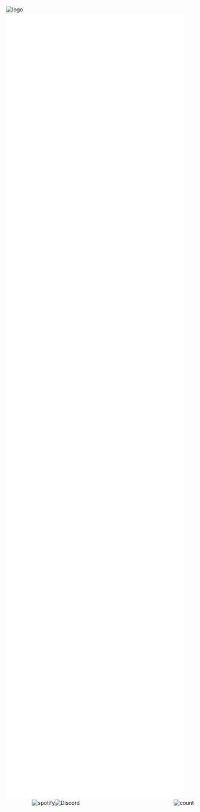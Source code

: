 
<img align="center"  width="350" alt="logo" src="https://github.com/AlenVelocity/AlenVelocity/assets/66544823/a51db6a1-913d-420b-a5f8-053830022baf">

<img align="left" width="480" alt="metrics" src="/github-metrics.svg">

<img align="right" alt="count" src="https://count.getloli.com/get/@:alensaito1?theme=rule34">


<img src="https://discord-readme-badge.vercel.app/api?id=577808661485977620" alt="Discord" align="right" width=320/>

<img src="https://spotify-github-profile.vercel.app/api/view?uid=31tvn6y7tjpbzwvacw3iitologtq&cover_image=true&theme=default&bar_color=00ff00&bar_color_cover=true" alt="spotify" align="right"/>


